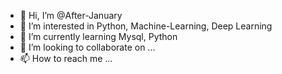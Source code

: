 - 👋 Hi, I’m @After-January
- 👀 I’m interested in Python, Machine-Learning, Deep Learning
- 🌱 I’m currently learning Mysql, Python
- 💞️ I’m looking to collaborate on ...
- 📫 How to reach me ...

<!---
After-January/After-January is a ✨ special ✨ repository because its `README.md` (this file) appears on your GitHub profile.
You can click the Preview link to take a look at your changes.
--->
